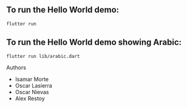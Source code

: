 ## To run the Hello World demo:
```
flutter run
```
## To run the Hello World demo showing Arabic:
```
flutter run lib/arabic.dart
```

Authors

- Isamar Morte
- Oscar Lasierra
- Oscar Nievas
- Alex Restoy
